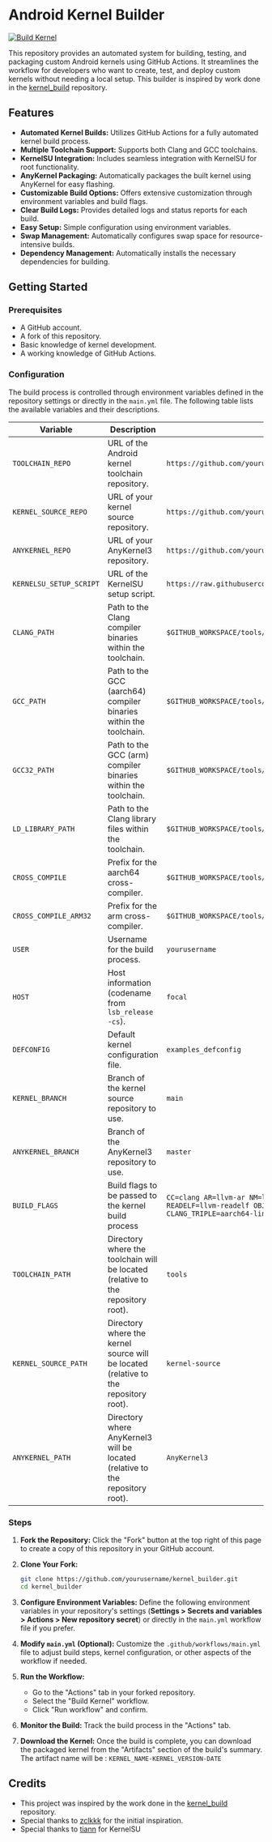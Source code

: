 # Android Kernel Builder
[![Build Kernel](https://github.com/mynamethiris/kernel_builder/actions/workflows/result.yml/badge.svg)](https://github.com/mynamethiris/kernel_builder/actions/workflows/result.yml)

This repository provides an automated system for building, testing, and packaging custom Android kernels using GitHub Actions. It streamlines the workflow for developers who want to create, test, and deploy custom kernels without needing a local setup. This builder is inspired by work done in the [kernel_build](https://github.com/zclkkk/kernel_build) repository.

## Features

- **Automated Kernel Builds:** Utilizes GitHub Actions for a fully automated kernel build process.
- **Multiple Toolchain Support:** Supports both Clang and GCC toolchains.
- **KernelSU Integration:** Includes seamless integration with KernelSU for root functionality.
- **AnyKernel Packaging:** Automatically packages the built kernel using AnyKernel for easy flashing.
- **Customizable Build Options:** Offers extensive customization through environment variables and build flags.
- **Clear Build Logs:** Provides detailed logs and status reports for each build.
- **Easy Setup:** Simple configuration using environment variables.
- **Swap Management:** Automatically configures swap space for resource-intensive builds.
- **Dependency Management:** Automatically installs the necessary dependencies for building.

## Getting Started

### Prerequisites

- A GitHub account.
- A fork of this repository.
- Basic knowledge of kernel development.
- A working knowledge of GitHub Actions.

### Configuration

The build process is controlled through environment variables defined in the repository settings or directly in the `main.yml` file. The following table lists the available variables and their descriptions.

| Variable                | Description                                                                                                                                   | Example                                                                                                        |
| ----------------------- | --------------------------------------------------------------------------------------------------------------------------------------------- | -------------------------------------------------------------------------------------------------------------- |
| `TOOLCHAIN_REPO`        | URL of the Android kernel toolchain repository.                                                                                               | `https://github.com/yourusername/yourtoolchainrepo.git`                                                      |
| `KERNEL_SOURCE_REPO`    | URL of your kernel source repository.                                                                                                        | `https://github.com/yourusername/yourkernelrepo.git`                                                          |
| `ANYKERNEL_REPO`        | URL of your AnyKernel3 repository.                                                                                                           | `https://github.com/yourusername/youranykernelrepo.git`                                                        |
| `KERNELSU_SETUP_SCRIPT` | URL of the KernelSU setup script.                                                                                                             | `https://raw.githubusercontent.com/tiann/KernelSU/main/kernel/setup.sh`                                      |
| `CLANG_PATH`            | Path to the Clang compiler binaries within the toolchain.                                                                                     | `$GITHUB_WORKSPACE/tools/path/to/clang/bin`                                                |
| `GCC_PATH`              | Path to the GCC (aarch64) compiler binaries within the toolchain.                                                                             | `$GITHUB_WORKSPACE/tools/path/to/gcc64/bin`                                   |
| `GCC32_PATH`            | Path to the GCC (arm) compiler binaries within the toolchain.                                                                                 | `$GITHUB_WORKSPACE/tools/path/to/gcc32/bin`                                       |
| `LD_LIBRARY_PATH`       | Path to the Clang library files within the toolchain.                                                                                         | `$GITHUB_WORKSPACE/tools/path/to/ld-library/lib64`                                               |
| `CROSS_COMPILE`         | Prefix for the aarch64 cross-compiler.                                                                                                       | `$GITHUB_WORKSPACE/tools/path/to/gcc64/bin/aarch64-linux-android-`          |
| `CROSS_COMPILE_ARM32`   | Prefix for the arm cross-compiler.                                                                                                           | `$GITHUB_WORKSPACE/tools/path/to/gcc32/bin/arm-linux-androideabi-`            |
| `USER`                  | Username for the build process.                                                                                                               | `yourusername`                                                                                                |
| `HOST`                  | Host information (codename from `lsb_release -cs`).                                                          | `focal`                                                                                                        |
| `DEFCONFIG`             | Default kernel configuration file.                                                                                                            | `examples_defconfig`                                                                                           |
| `KERNEL_BRANCH`         | Branch of the kernel source repository to use.                                                                                               | `main`                                                                                                         |
| `ANYKERNEL_BRANCH`      | Branch of the AnyKernel3 repository to use.                                                                                                   | `master`                                                                                                       |
| `BUILD_FLAGS`           | Build flags to be passed to the kernel build process                                                                                           | `CC=clang AR=llvm-ar NM=llvm-nm AS=llvm-as STRIP=llvm-strip READELF=llvm-readelf OBJDUMP=llvm-objdump OBJCOPY=llvm-objcopy CLANG_TRIPLE=aarch64-linux-gnu-` |
| `TOOLCHAIN_PATH`        | Directory where the toolchain will be located (relative to the repository root).                                                             | `tools`                                                                                                        |
| `KERNEL_SOURCE_PATH`    | Directory where the kernel source will be located (relative to the repository root).                                                         | `kernel-source`                                                                                                |
| `ANYKERNEL_PATH`        | Directory where AnyKernel3 will be located (relative to the repository root).                                                                  | `AnyKernel3`                                                                                                   |

### Steps

1. **Fork the Repository:** Click the "Fork" button at the top right of this page to create a copy of this repository in your GitHub account.
2. **Clone Your Fork:**

    ```bash
    git clone https://github.com/yourusername/kernel_builder.git
    cd kernel_builder
    ```

3. **Configure Environment Variables:** Define the following environment variables in your repository's settings (**Settings > Secrets and variables > Actions > New repository secret**) or directly in the `main.yml` workflow file if you prefer.

4. **Modify `main.yml` (Optional):** Customize the `.github/workflows/main.yml` file to adjust build steps, kernel configuration, or other aspects of the workflow if needed.

5. **Run the Workflow:**
    - Go to the "Actions" tab in your forked repository.
    - Select the "Build Kernel" workflow.
    - Click "Run workflow" and confirm.

6. **Monitor the Build:** Track the build process in the "Actions" tab.

7. **Download the Kernel:** Once the build is complete, you can download the packaged kernel from the "Artifacts" section of the build's summary. The artifact name will be : `KERNEL_NAME-KERNEL_VERSION-DATE`

## Credits

- This project was inspired by the work done in the [kernel_build](https://github.com/zclkkk/kernel_build) repository.
- Special thanks to [zclkkk](https://github.com/zclkkk) for the initial inspiration.
- Special thanks to [tiann](https://github.com/tiann) for KernelSU
